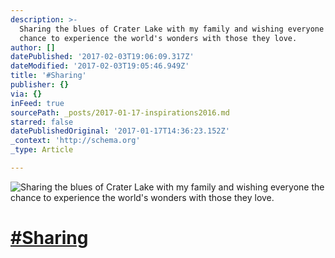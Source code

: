 ```yaml
---
description: >-
  Sharing the blues of Crater Lake with my family and wishing everyone the
  chance to experience the world's wonders with those they love.
author: []
datePublished: '2017-02-03T19:06:09.317Z'
dateModified: '2017-02-03T19:05:46.949Z'
title: '#Sharing'
publisher: {}
via: {}
inFeed: true
sourcePath: _posts/2017-01-17-inspirations2016.md
starred: false
datePublishedOriginal: '2017-01-17T14:36:23.152Z'
_context: 'http://schema.org'
_type: Article

---
```

![Sharing the blues of Crater Lake with my family and wishing everyone the chance to experience the world's wonders with those they love.](https://the-grid-user-content.s3-us-west-2.amazonaws.com/394ae252-fb48-47f7-b229-004ea48d8f6a.jpg)

# [\#Sharing][0]

[0]: https://www.facebook.com/hashtag/Inspirations2016